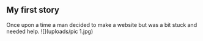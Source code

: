 ## My first story 

Once upon a time a man decided to make a website but was a bit stuck and needed help. ![](uploads/pic 1.jpg) 


<pre><a href="https://github.com/pages-themes/cayman/blob/master/assets/css/style.scss"></a></pre> 

 
 
